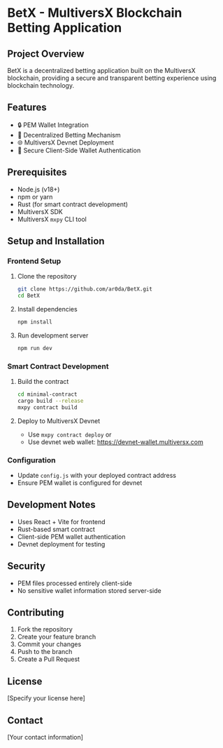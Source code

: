 # BetX - MultiversX Blockchain Betting Application

## Project Overview

BetX is a decentralized betting application built on the MultiversX blockchain, providing a secure and transparent betting experience using blockchain technology.

## Features

- 🔒 PEM Wallet Integration
- 🎲 Decentralized Betting Mechanism
- 🌐 MultiversX Devnet Deployment
- 🔐 Secure Client-Side Wallet Authentication

## Prerequisites

- Node.js (v18+)
- npm or yarn
- Rust (for smart contract development)
- MultiversX SDK
- MultiversX `mxpy` CLI tool

## Setup and Installation

### Frontend Setup

1. Clone the repository
   ```bash
   git clone https://github.com/ar0da/BetX.git
   cd BetX
   ```

2. Install dependencies
   ```bash
   npm install
   ```

3. Run development server
   ```bash
   npm run dev
   ```

### Smart Contract Development

1. Build the contract
   ```bash
   cd minimal-contract
   cargo build --release
   mxpy contract build
   ```

2. Deploy to MultiversX Devnet
   - Use `mxpy contract deploy` or
   - Use devnet web wallet: https://devnet-wallet.multiversx.com

### Configuration

- Update `config.js` with your deployed contract address
- Ensure PEM wallet is configured for devnet

## Development Notes

- Uses React + Vite for frontend
- Rust-based smart contract
- Client-side PEM wallet authentication
- Devnet deployment for testing

## Security

- PEM files processed entirely client-side
- No sensitive wallet information stored server-side

## Contributing

1. Fork the repository
2. Create your feature branch
3. Commit your changes
4. Push to the branch
5. Create a Pull Request

## License

[Specify your license here]

## Contact

[Your contact information]
